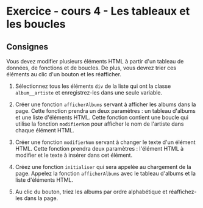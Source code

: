 # Exercice - cours 4 - Les tableaux et les boucles

## Consignes

Vous devez modifier plusieurs éléments HTML à partir d'un tableau de données, de fonctions et de boucles. De plus, vous devrez trier ces éléments au clic d'un bouton et les réafficher.

1. Sélectionnez tous les éléments `div` de la liste qui ont la classe `album__artiste` et enregistrez-les dans une seule variable.

2. Créer une fonction `afficherAlbums` servant à afficher les albums dans la page. Cette fonction prendra un deux paramètres : un tableau d'albums et une liste d'éléments HTML. Cette fonction contient une boucle qui utilise la fonction `modifierNom` pour afficher le nom de l'artiste dans chaque élément HTML.

3. Créer une fonction `modifierNom` servant à changer le texte d'un élément HTML. Cette fonction prendra deux paramètres : l'élément HTML à modifier et le texte à insérer dans cet élément.

4. Créez une fonction `initialiser` qui sera appelée au chargement de la page. Appelez la fonction
   `afficherAlbums` avec le tableau d'albums et la liste d'éléments HTML.

5. Au clic du bouton, triez les albums par ordre alphabétique et réaffichez-les dans la page.

